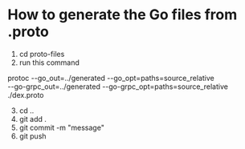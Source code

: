 # How to generate the Go files from .proto

1. cd proto-files
2. run this command

protoc --go_out=../generated --go_opt=paths=source_relative \
    --go-grpc_out=../generated --go-grpc_opt=paths=source_relative \
    ./dex.proto

3. cd ..
4. git add .
5. git commit -m "message"
6. git push